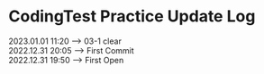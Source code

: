 # CodingTest Practice Update Log

2023.01.01  11:20   --> 03-1 clear  
2022.12.31  20:05   --> First Commit  
2022.12.31  19:50   --> First Open